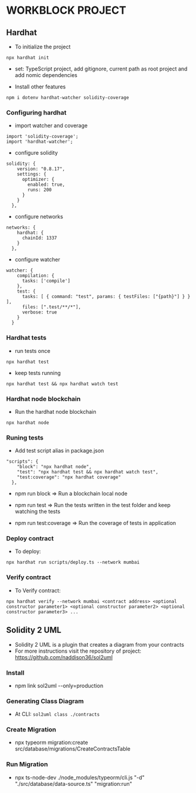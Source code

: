 # WORKBLOCK PROJECT

## Hardhat
- To initialize the project
```
npx hardhat init
```
- set: TypeScript project, add gitignore, current path as root project and add nomic dependencies

- Install other features
```
npm i dotenv hardhat-watcher solidity-coverage
```

### Configuring hardhat

- import watcher and coverage
```
import 'solidity-coverage';
import 'hardhat-watcher';
```

- configure solidity
```
solidity: {
    version: "0.8.17",
    settings: {
      optimizer: {
        enabled: true,
        runs: 200
      }
    }
  },
```

- configure networks
```
networks: {
    hardhat: {
      chainId: 1337
    }
  },
```

- configure watcher
```
watcher: {
    compilation: {
      tasks: ['compile']
    },
    test: {
      tasks: [ { command: "test", params: { testFiles: ["{path}"] } } ],
      files: [".test/**/*"],
      verbose: true
    }
  }
```

### Hardhat tests

- run tests once
```
npx hardhat test
```

- keep tests running
```
npx hardhat test && npx hardhat watch test
```

### Hardhat node blockchain

- Run the hardhat node blockchain
```
npx hardhat node
``` 

### Runing tests

- Add test script alias in package.json
```
"scripts": {
    "block": "npx hardhat node",
    "test": "npx hardhat test && npx hardhat watch test",
    "test:coverage": "npx hardhat coverage"
  },
```

- npm run block => Run a blockchain local node

- npm run test => Run the tests written in the test folder and keep watching the tests

- npm run test:coverage => Run the coverage of tests in application

### Deploy contract

- To deploy:
```
npx hardhat run scripts/deploy.ts --network mumbai
```

### Verify contract

- To Verify contract:
```
npx hardhat verify --network mumbai <contract address> <optional constructor parameter1> <optional constructor parameter2> <optional constructor parameter3> ...
```

## Solidity 2 UML

- Solidity 2 UML is a plugin that creates a diagram from your contracts
- For more instructions visit the repository of project: https://github.com/naddison36/sol2uml

### Install

- npm link sol2uml --only=production

### Generating Class Diagram

- At CLI: `sol2uml class ./contracts`

### Create Migration

- npx typeorm migration:create src/database/migrations/CreateContractsTable 

### Run Migration
-  npx ts-node-dev ./node_modules/typeorm/cli.js "-d" "./src/database/data-source.ts" "migration:run" 
